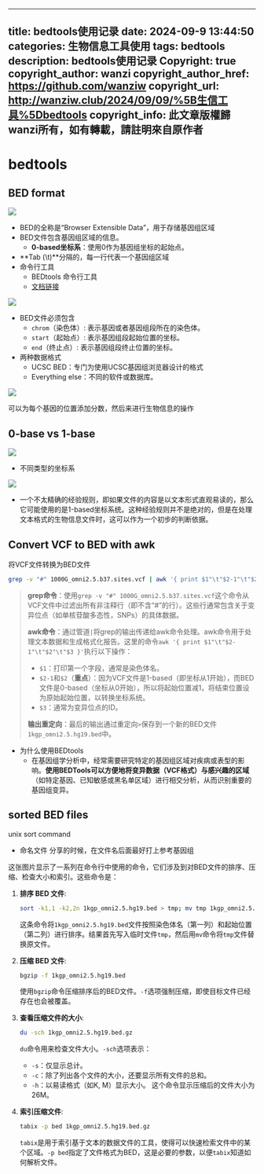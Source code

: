 
---
title: bedtools使用记录
date: 2024-09-9 13:44:50
categories: 生物信息工具使用
tags: bedtools
description: bedtools使用记录
Copyright: true
copyright_author: wanzi
copyright_author_href: https://github.com/wanziw
copyright_url: http://wanziw.club/2024/09/09/%5B生信工具%5Dbedtools
copyright_info: 此文章版權歸wanzi所有，如有轉載，請註明來自原作者
---



# bedtools

## BED format



![](https://pic.imgdb.cn/item/66de5dd1d9c307b7e950d2b5.png)



- BED的全称是“Browser Extensible Data”，用于存储基因组区域
- BED文件包含基因组区域的信息。
  - **0-based坐标系**：使用0作为基因组坐标的起始点。
- **Tab (\t)**分隔的，每一行代表一个基因组区域
- 命令行工具
  - BEDtools 命令行工具
  - [文档链接](https://bedtools.readthedocs.io/en/latest/)

![](https://pic.imgdb.cn/item/66de5fb6d9c307b7e952cb07.png)

- BED文件必须包含
  - `chrom`（染色体）: 表示基因或者基因组段所在的染色体。
  - `start`（起始点）: 表示基因组段起始位置的坐标。
  - `end`（终止点）: 表示基因组段终止位置的坐标。
- 两种数据格式
  - UCSC BED：专门为使用UCSC基因组浏览器设计的格式
  - Everything else：不同的软件或数据库。

![](https://pic.imgdb.cn/item/66de714dd9c307b7e96ce7e1.png)

可以为每个基因的位置添加分数，然后来进行生物信息的操作

## 0-base vs 1-base

![](https://pic.imgdb.cn/item/66de72c6d9c307b7e96ec4e8.png)

- 不同类型的坐标系

![](https://pic.imgdb.cn/item/66de73d1d9c307b7e96ffece.png)



- 一个不太精确的经验规则，即如果文件的内容是以文本形式直观易读的，那么它可能使用的是1-based坐标系统。这种经验规则并不是绝对的，但是在处理文本格式的生物信息文件时，这可以作为一个初步的判断依据。



## Convert VCF to BED with awk

将VCF文件转换为BED文件

```bash
grep -v "#" 1000G_omni2.5.b37.sites.vcf | awk '{ print $1"\t"$2-1"\t"$2"\t"$3 }' > 1kgp_omni2.5.hg19.bed

```

> **grep命令**：使用`grep -v "#" 1000G_omni2.5.b37.sites.vcf`这个命令从VCF文件中过滤出所有非注释行（即不含“#”的行）。这些行通常包含关于变异位点（如单核苷酸多态性，SNPs）的具体数据。
>
> **awk命令**：通过管道`|`将grep的输出传递给awk命令处理。awk命令用于处理文本数据和生成格式化报告。这里的命令`awk '{ print $1"\t"$2-1"\t"$2"\t"$3 }'`执行以下操作：
>
> - `$1`：打印第一个字段，通常是染色体名。
> - `$2-1`和`$2`（**重点**）：因为VCF文件是1-based（即坐标从1开始），而BED文件是0-based（坐标从0开始），所以将起始位置减1，将结束位置设为原始起始位置，以转换坐标系统。
> - `$3`：通常为变异位点的ID。
>
> **输出重定向**：最后的输出通过重定向`>`保存到一个新的BED文件`1kgp_omni2.5.hg19.bed`中。

- 为什么使用BEDtools
  - 在基因组学分析中，经常需要研究特定的基因组区域对疾病或表型的影响。**使用BEDTools可以方便地将变异数据（VCF格式）与感兴趣的区域**（如特定基因、已知敏感或黑名单区域）进行相交分析，从而识别重要的基因组变异。



## sorted BED files

unix sort command

- 命名文件 分享的时候，在文件名后面最好打上参考基因组

这张图片显示了一系列在命令行中使用的命令，它们涉及到对BED文件的排序、压缩、检查大小和索引。这些命令是：

1. **排序 BED 文件**:
   ```bash
   sort -k1,1 -k2,2n 1kgp_omni2.5.hg19.bed > tmp; mv tmp 1kgp_omni2.5.hg19.bed
   ```
   这条命令将`1kgp_omni2.5.hg19.bed`文件按照染色体名（第一列）和起始位置（第二列）进行排序。结果首先写入临时文件`tmp`，然后用`mv`命令将`tmp`文件替换原文件。

2. **压缩 BED 文件**:
   ```bash
   bgzip -f 1kgp_omni2.5.hg19.bed
   ```
   使用`bgzip`命令压缩排序后的BED文件。`-f`选项强制压缩，即使目标文件已经存在也会被覆盖。

3. **查看压缩文件的大小**:
   ```bash
   du -sch 1kgp_omni2.5.hg19.bed.gz
   ```
   `du`命令用来检查文件大小。`-sch`选项表示：
   - `-s`：仅显示总计。
   - `-c`：除了列出各个文件的大小，还要显示所有文件的总和。
   - `-h`：以易读格式（如K, M）显示大小。
   这个命令显示压缩后的文件大小为26M。

4. **索引压缩文件**:
   ```bash
   tabix -p bed 1kgp_omni2.5.hg19.bed.gz
   ```
   `tabix`是用于索引基于文本的数据文件的工具，使得可以快速检索文件中的某个区域。`-p bed`指定了文件格式为BED，这是必要的参数，以便`tabix`知道如何解析文件。

